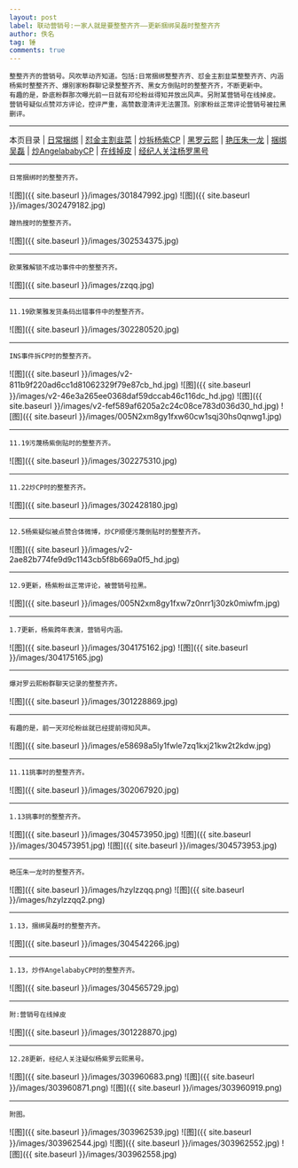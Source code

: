 ```yaml
---
layout: post
label: 联动营销号:一家人就是要整整齐齐——更新捆绑吴磊时整整齐齐
author: 佚名
tag: 锤
comments: true
---
```


    整整齐齐的营销号。风吹草动齐知道。包括:日常捆绑整整齐齐、怼金主割韭菜整整齐齐、内涵杨紫时整整齐齐、爆别家粉群聊记录整整齐齐、黑女方倒贴时的整整齐齐，不断更新中。
    有趣的是，卧底粉群那次曝光前一日就有邓伦粉丝得知并放出风声。另附某营销号在线掉皮。
    营销号疑似点赞邓方评论，控评严重，高赞数澄清评无法置顶。别家粉丝正常评论营销号被拉黑删评。

---
本页目录 \| [日常捆绑](#dxjje)  \| [怼金主割韭菜](#dxjja) \| [炒拆杨紫CP](#dxjjb) \| [黑罗云熙](#dxjjc) \| [艳压朱一龙](#dxjjf)  \| [捆绑吴磊](#dxjjh) \| [炒AngelababyCP](#dxjjii) \| [在线掉皮](#dxjjd) \| [经纪人关注杨罗黑号](#dxjjg) 

---

<a class="anchor" name="dxjje"></a>

    日常捆绑时的整整齐齐。


![图]({{ site.baseurl }}/images/301847992.jpg)
![图]({{ site.baseurl }}/images/302479182.jpg)

    蹭热搜时的整整齐齐。
    
![图]({{ site.baseurl }}/images/302534375.jpg)

---

<a class="anchor" name="dxjja"></a>

    欧莱雅解锁不成功事件中的整整齐齐。

![图]({{ site.baseurl }}/images/zzqq.jpg)

---
    
    11.19欧莱雅发货条码出错事件中的整整齐齐。
    
![图]({{ site.baseurl }}/images/302280520.jpg)

---

<a class="anchor" name="dxjjb"></a>

    INS事件拆CP时的整整齐齐。
    
![图]({{ site.baseurl }}/images/v2-811b9f220ad6cc1d81062329f79e87cb_hd.jpg)
![图]({{ site.baseurl }}/images/v2-46e3a265ee0368daf59dccab46c116dc_hd.jpg)
![图]({{ site.baseurl }}/images/v2-fef589af6205a2c24c08ce783d036d30_hd.jpg)
![图]({{ site.baseurl }}/images/005N2xm8gy1fxw60cw1sqj30hs0qnwg1.jpg)

---

    11.19污蔑杨紫倒贴时的整整齐齐。
    
![图]({{ site.baseurl }}/images/302275310.jpg)


---

    11.22炒CP时的整整齐齐。

![图]({{ site.baseurl }}/images/302428180.jpg)

---

    12.5杨紫疑似被点赞合体微博，炒CP顺便污蔑倒贴时的整整齐齐。

![图]({{ site.baseurl }}/images/v2-2ae82b774fe9d9c1143cb5f8b669a0f5_hd.jpg)


---

    12.9更新，杨紫粉丝正常评论，被营销号拉黑。

![图]({{ site.baseurl }}/images/005N2xm8gy1fxw7z0nrr1j30zk0miwfm.jpg)

---

    1.7更新，杨紫跨年表演，营销号内涵。

![图]({{ site.baseurl }}/images/304175162.jpg)
![图]({{ site.baseurl }}/images/304175165.jpg)


---

<a class="anchor" name="dxjjc"></a>

    爆对罗云熙粉群聊天记录的整整齐齐。
    
![图]({{ site.baseurl }}/images/301228869.jpg)

---    
    
    有趣的是，前一天邓伦粉丝就已经提前得知风声。
    
![图]({{ site.baseurl }}/images/e58698a5ly1fwle7zq1kxj21kw2t2kdw.jpg)

---

    11.11挑事时的整整齐齐。
    
![图]({{ site.baseurl }}/images/302067920.jpg)

---

    1.13挑事时的整整齐齐。
    
![图]({{ site.baseurl }}/images/304573950.jpg)
![图]({{ site.baseurl }}/images/304573951.jpg)
![图]({{ site.baseurl }}/images/304573953.jpg)

---

<a class="anchor" name="dxjjf"></a>

    艳压朱一龙时的整整齐齐。
    
![图]({{ site.baseurl }}/images/hzylzzqq.png)
![图]({{ site.baseurl }}/images/hzylzzqq2.png)


---

<a class="anchor" name="dxjjh"></a>

    1.13，捆绑吴磊时的整整齐齐。
    
![图]({{ site.baseurl }}/images/304542266.jpg)

---

<a class="anchor" name="dxjji"></a>

    1.13，炒作AngelababyCP时的整整齐齐。
    
![图]({{ site.baseurl }}/images/304565729.jpg)


---

<a class="anchor" name="dxjjd"></a>

    附:营销号在线掉皮

![图]({{ site.baseurl }}/images/301228870.jpg)


---

<a class="anchor" name="dxjjg"></a>

    12.28更新，经纪人关注疑似杨紫罗云熙黑号。

![图]({{ site.baseurl }}/images/303960683.png)
![图]({{ site.baseurl }}/images/303960871.png)
![图]({{ site.baseurl }}/images/303960919.png)

---

    附图。
    
![图]({{ site.baseurl }}/images/303962539.jpg)
![图]({{ site.baseurl }}/images/303962544.jpg)
![图]({{ site.baseurl }}/images/303962552.jpg)
![图]({{ site.baseurl }}/images/303962558.jpg)


